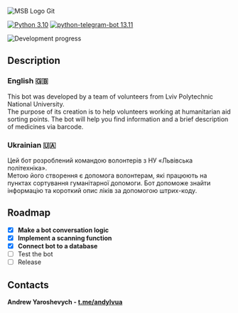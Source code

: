 ![MSB Logo Git](https://user-images.githubusercontent.com/93153950/163735158-9873b3ec-725b-45c1-b7e2-7c050eb3d542.png)

[![Python 3.10](https://img.shields.io/badge/Python-3.10.2-yellow)](https://www.python.org/downloads/release/python-3102/)
[![python-telegram-bot 13.11](https://img.shields.io/badge/python--telegram--bot-13.11-blue)](https://pypi.org/project/python-telegram-bot/)

![Development progress](https://img.shields.io/badge/Development-In%20progress-orange)

## Description 
### English 🇬🇧
This bot was developed by a team of volunteers from Lviv Polytechnic National University. </br> The purpose of its creation is to help volunteers working at humanitarian aid sorting points. The bot will help you find information and a brief description of medicines via barcode.
### Ukrainian 🇺🇦
Цей бот розроблений командою волонтерів з НУ «Львівська політехніка». </br> Метою його створення є допомога волонтерам, які працюють на пунктах сортування гуманітарної допомоги. Бот допоможе знайти інформацію та короткий опис ліків за допомогою штрих-коду.

## Roadmap
* [x] **Make a bot conversation logic**
* [x] **Implement a scanning function**
* [x] **Connect bot to a database**
* [ ] Test the bot
* [ ] Release

## Contacts
**Andrew Yaroshevych - [t.me/andylvua](https://t.me/andylvua)**
